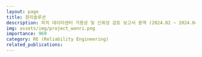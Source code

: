 ```yaml
---
layout: page
title: 원리솔루션
description: 피치 데이터센터 가용성 및 신뢰성 검토 보고서 용역 (2024.02 ~ 2024.04)
img: assets/img/project_wonri.png
importance: 969
category: RE (Reliability Engineering)
related_publications:
---
```


